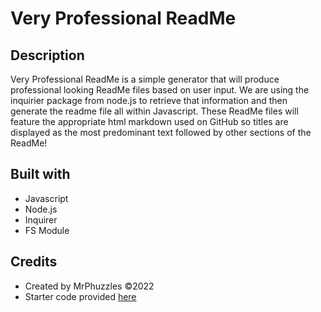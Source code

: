 # Very Professional ReadMe

## Description
Very Professional ReadMe is a simple generator that will produce professional looking ReadMe files based on user input. We are using the inquirier package from node.js to retrieve that information and then generate the readme file all within Javascript. These ReadMe files will feature the appropriate html markdown used on GitHub so titles are displayed as the most predominant text followed by other sections of the ReadMe!

## Built with
* Javascript
* Node.js
* Inquirer
* FS Module

## Credits
* Created by MrPhuzzles ©️2022
* Starter code provided [here](https://github.com/coding-boot-camp/potential-enigma)
